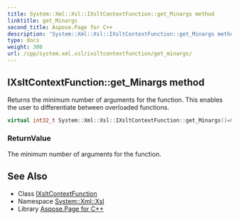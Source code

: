 ```yaml
---
title: System::Xml::Xsl::IXsltContextFunction::get_Minargs method
linktitle: get_Minargs
second_title: Aspose.Page for C++
description: 'System::Xml::Xsl::IXsltContextFunction::get_Minargs method. Returns the minimum number of arguments for the function. This enables the user to differentiate between overloaded functions in C++.'
type: docs
weight: 300
url: /cpp/system.xml.xsl/ixsltcontextfunction/get_minargs/
---
```

## IXsltContextFunction::get_Minargs method


Returns the minimum number of arguments for the function. This enables the user to differentiate between overloaded functions.

```cpp
virtual int32_t System::Xml::Xsl::IXsltContextFunction::get_Minargs()=0
```


### ReturnValue

The minimum number of arguments for the function.

## See Also

* Class [IXsltContextFunction](../)
* Namespace [System::Xml::Xsl](../../)
* Library [Aspose.Page for C++](../../../)

